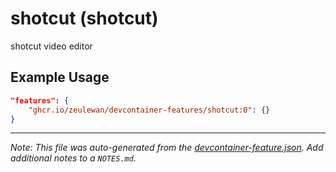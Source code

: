 
# shotcut (shotcut)

shotcut video editor

## Example Usage

```json
"features": {
    "ghcr.io/zeulewan/devcontainer-features/shotcut:0": {}
}
```





---

_Note: This file was auto-generated from the [devcontainer-feature.json](https://github.com/zeulewan/devcontainer-features/blob/main/src/shotcut/devcontainer-feature.json).  Add additional notes to a `NOTES.md`._
